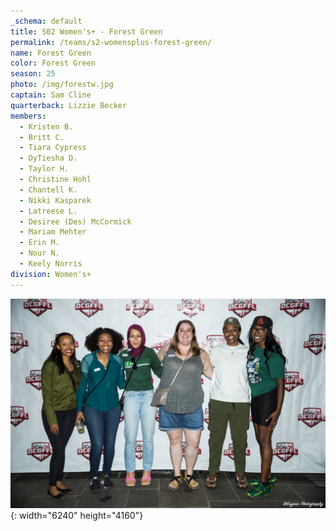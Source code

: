 ```yaml
---
_schema: default
title: S02 Women's+ - Forest Green
permalink: /teams/s2-womensplus-forest-green/
name: Forest Green
color: Forest Green
season: 25
photo: /img/forestw.jpg
captain: Sam Cline
quarterback: Lizzie Becker
members:
  - Kristen B.
  - Britt C.
  - Tiara Cypress
  - DyTiesha D.
  - Taylor H.
  - Christine Hohl
  - Chantell K.
  - Nikki Kasparek
  - Latreese L.
  - Desiree (Des) McCormick
  - Mariam Mehter
  - Erin M.
  - Nour N.
  - Keely Norris
division: Women's+
---
```

![](/img/forestw.jpg){: width="6240" height="4160"}